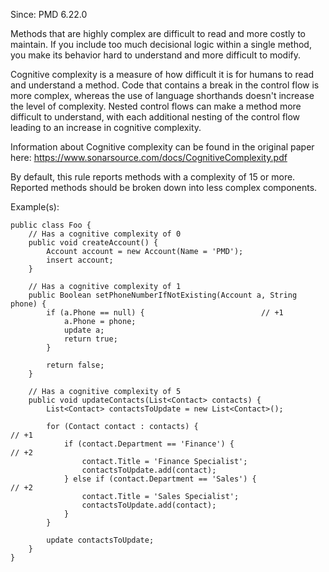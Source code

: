 Since: PMD 6.22.0

Methods that are highly complex are difficult to read and more costly to maintain. If you include too much decisional
logic within a single method, you make its behavior hard to understand and more difficult to modify.

Cognitive complexity is a measure of how difficult it is for humans to read and understand a method. Code that contains
a break in the control flow is more complex, whereas the use of language shorthands doesn't increase the level of
complexity. Nested control flows can make a method more difficult to understand, with each additional nesting of the
control flow leading to an increase in cognitive complexity.

Information about Cognitive complexity can be found in the original paper here:
https://www.sonarsource.com/docs/CognitiveComplexity.pdf

By default, this rule reports methods with a complexity of 15 or more. Reported methods should be broken down into less
complex components.

Example(s):
```
public class Foo {
    // Has a cognitive complexity of 0
    public void createAccount() {
        Account account = new Account(Name = 'PMD');
        insert account;
    }

    // Has a cognitive complexity of 1
    public Boolean setPhoneNumberIfNotExisting(Account a, String phone) {
        if (a.Phone == null) {                          // +1
            a.Phone = phone;
            update a;
            return true;
        }

        return false;
    }

    // Has a cognitive complexity of 5
    public void updateContacts(List<Contact> contacts) {
        List<Contact> contactsToUpdate = new List<Contact>();

        for (Contact contact : contacts) {                           // +1
            if (contact.Department == 'Finance') {                   // +2
                contact.Title = 'Finance Specialist';
                contactsToUpdate.add(contact);
            } else if (contact.Department == 'Sales') {              // +2
                contact.Title = 'Sales Specialist';
                contactsToUpdate.add(contact);
            }
        }

        update contactsToUpdate;
    }
}
```
